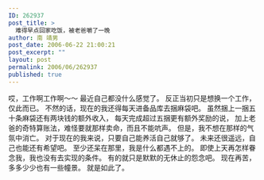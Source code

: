 ```yaml
---
ID: 262937
post_title: >
  难得早点回家吃饭，被老爸嚼了一晚
author: 南 靖男
post_date: 2006-06-22 21:00:21
post_excerpt: ""
layout: post
permalink: 2006/06/262937
published: true
---
```

哎，工作啊工作啊～～
最近自己都没什么感觉了。
反正当初只是想换一个工作，仅此而已。
不然的话，现在的我还得每天进备品库去捆麻袋吧。
虽然捆上一捆五十条麻袋还有两块钱的额外收入，
每天完成超过五捆更有额外奖励的说，
加上老爸的奇特算账法，难怪要就那样卖命，而且不能吭声。
但是，我不想在那样的气氛中消亡。
对于现在的我来说，只要自己能养活自己就够了。
未来还很遥远，自己也能还有希望吧。
至少还呆在那里，我是什么都遇不上的。
即使上天再怎样眷念我，我也没有去实现的条件。
有的就只是默默的无休止的怨念吧。
现在再苦，多多少少也有一些幢景。
就是如此了。